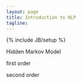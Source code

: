 ```yaml
---
layout: page
title: Introduction to NLP
tagline: 
---
```

{% include JB/setup %}

Hidden Markov Model

first order


second order
